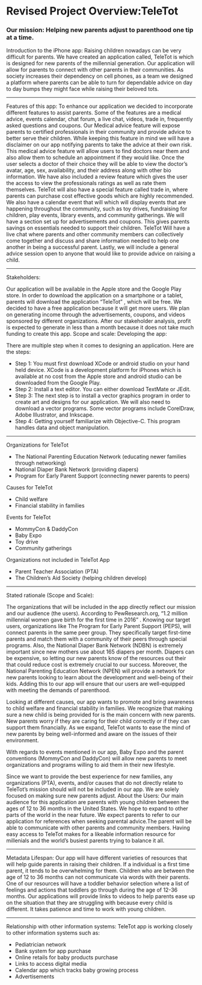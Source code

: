# Revised Project Overview:TeleTot

### Our mission: Helping new parents adjust to parenthood one tip at a time. 
Introduction to the iPhone app:
Raising children nowadays can be very difficult for parents. We have created an application called, TeleTot is which is  designed for new parents of the millennial generation. Our application will allow for parents to connect with other parents in their communities. As society increases their dependency on cell phones, as a team we designed a platform where parents can be able to turn for dependable advice on day to day bumps they might face while raising their beloved tots. 

-----

Features of this app:
To enhance our application we decided to incorporate different features to assist parents. Some of the features are a medical advice, events calendar, chat forum, a live chat, videos, trade in, frequently asked questions and coupons.  Our Medical advice feature will expose parents to certified professionals in their community and provide advice to better serve their children. While keeping this feature in mind we will have a disclaimer on our app notifying parents to take the advice at their own risk. This medical advice feature will allow users to find doctors near them and also allow them to schedule an appointment if they would like.  Once the user selects a doctor of their choice they will be able to view the doctor’s avatar, age, sex, availability, and their address along with other bio information.  We have also included a review feature which gives the user the access to view the professionals ratings as well as rate them themselves. TeleTot will also have a special feature called trade in, where parents can purchase cost effective goods which are highly recommended. We also have a calendar event that will  which will display events that are happening throughout the community, such as toy drives, fundraising for children, play events, library events, and community gatherings. We will have a section set up for advertisements and coupons. This gives parents savings on essentials needed to support their children. TeleTot  Will have a live chat where parents and other community members can collectively come together and discuss and share information needed to help one another in being a successful parent. Lastly, we will include a general advice session open to anyone that would like to provide advice on raising a child. 

----

Stakeholders:

Our application will be available in the Apple store and the Google Play store. In order to download the application on a smartphone or a tablet, parents will download  the application “TeleTot” , which will be free.  We decided to have  a free application because it will get more users. 
We plan on generating income through the advertisements, coupons, and videos sponsored by different organizations.  After our stakeholder analysis, profit is expected to generate in less than a month because it does not take much funding to create this app. 
Scope and scale: 
Developing the app:

There are multiple step when it comes to designing an application. Here are the steps:  
-	Step 1: You must first download XCode or android studio on your hand held device. XCode is a development platform for iPhones which is available at no cost from the Apple store and android studio can be downloaded from the Google Play. 
-	Step 2: Install a text editor. You can either download  TextMate or JEdit. 
-	Step 3: The next step is to install a vector graphics program in order to create art and designs for our application. We will also need to download a vector programs. Some vector programs include CorelDraw, Adobe Illustrator, and Inkscape. 
-	Step 4: Getting yourself familiarize with Objective-C. This program handles data and object manipulation. 

----

Organizations for TeleTot 
- The National Parenting Education Network (educating newer families through networking)
- National Diaper Bank Network (providing diapers)
- Program for Early Parent Support (connecting newer parents to peers)

Causes for TeleTot
- Child welfare 
- Financial stability in families 

Events for TeleTot
- MommyCon & DaddyCon  
- Baby Expo
- Toy drive
- Community gatherings

Organizations not included in TeleTot App
- Parent Teacher Association (PTA)
- The Children’s Aid Society (helping children develop)  

----

Stated rationale (Scope and Scale):

The organizations that will be included in the app directly reflect our mission and our audience (the users). According to PewResearch.org, “1.2 million millennial women gave birth for the first time in 2016” .  Knowing our target users, organizations like The Program for Early Parent Support (PEPS), will connect parents in the same peer group. They specifically target first-time parents and match them with a community of their peers through special programs. Also, the National Diaper Bank Network (NDBN) is extremely important since new mothers use about 165 diapers per month.   Diapers can be expensive, so letting our new parents know of the resources out their that could reduce cost is extremely crucial to our success. Moreover, the National Parenting Education Network (NPEN) will provide a network for new parents looking to learn about the development and well-being of their kids. Adding this to our app will ensure that our users are well-equipped with meeting the demands of parenthood. 

Looking at different causes, our app wants to promote and bring awareness to child welfare and financial stability in families. We recognize that making sure a new child is being provided for is the main concern with new parents. New parents worry if they are caring for their child correctly or if they can support them financially. As we expand, TeleTot wants to ease the mind of new parents by being well-informed and aware on the issues of their environment. 

With regards to events mentioned in our app, Baby Expo and the parent conventions (MommyCon and DaddyCon) will allow new parents to meet organizations and programs willing to aid them in their new lifestyle. 

Since we want to provide the best experience for new families, any organizations (PTA), events, and/or causes that do not directly relate to 
TeleTot’s mission should will not be included in our app. We are solely focused on making sure new parents adjust. 
About the Users:
Our main audience for this application are parents with young children  between the ages of 12 to 36 months in the United States. We hope to expand to other parts of the world in the near future.  We expect parents to refer to our application for references when seeking parental advice.The parent will be able to communicate with other parents and community members.  Having easy access to TeleTot makes for a likeable information resource for millenials and the world’s busiest parents trying to balance it all. 

-----

Metadata Lifespan:
Our app will have different varieties of resources that will help guide parents in raising their children. If a individual is a first time parent, it tends to be overwhelming for them. Children who are between the age of 12 to 36 months can not communicate via words  with their parents. One of our resources will have a toddler behavior selection where a list of feelings and actions that toddlers go through during the age of 12-36 months. Our applications will provide links to videos to help parents ease up on the situation that they are struggling with because every child is different. It takes patience and time to work with young children. 

----

 Relationship with other information systems:
TeleTot app is working closely to other information systems such as:
-	Pediatrician network
-	Bank system for app purchase
-	Online retails for baby products purchase
-	Links to access digital media
-	Calendar app which tracks baby growing process
-	Advertisements


